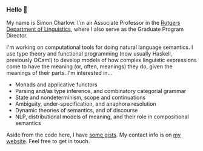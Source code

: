 ### Hello 👋

My name is Simon Charlow. I'm an Associate Professor in the [Rutgers
Department of Linguistics](https://ling.rutgers.edu), where I also serve as
the Graduate Program Director.

I'm working on computational tools for doing natural language semantics. I use
type theory and functional programming (now usually Haskell, previously OCaml)
to develop models of how complex linguistic expressions come to have the
meaning (or, often, meanings) they do, given the meanings of their parts.
I'm interested in...

- Monads and applicative functors
- Parsing and/as type inference, and combinatory categorial grammar
- State and nondeterminism, scope and continuations
- Ambiguity, under-specification, and anaphora resolution
- Dynamic theories of semantics, and of discourse
- NLP, distributional models of meaning, and their role in compositional
  semantics

Aside from the code here, I have [some gists](https://gist.github.com/schar).
My contact info is on [my website](https://simoncharlow.com). Feel free to get
in touch.
